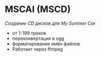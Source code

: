 # MSCAI (MSCD)
*Создание CD дисков для My Summer Car*

- от 1-199 треков
- переконвертация в ogg
- форматирование имён файлов
- Работает через ffmpeg
